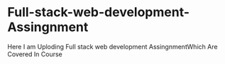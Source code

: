 # Full-stack-web-development-Assingnment
Here I am Uploding   Full stack web development AssingnmentWhich Are Covered In Course 
